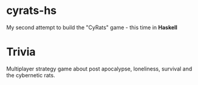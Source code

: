 # cyrats-hs

My second attempt to build the "CyRats" game - this time in **Haskell**

# Trivia

Multiplayer strategy game about post apocalypse, loneliness, survival and the cybernetic rats.

